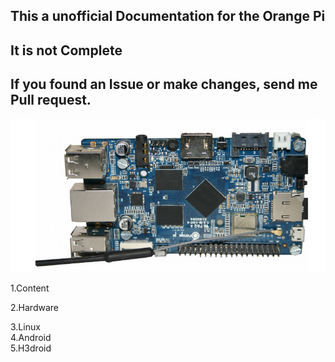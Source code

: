 ## This a unofficial Documentation for the Orange Pi
## It is not Complete
## If you found an Issue or make changes, send me Pull request. 

![Orange Pi +](OPi+.png) 
 
1.Content  

2.Hardware

3.Linux  
4.Android  
5.H3droid 

